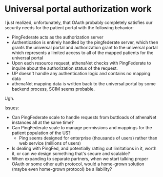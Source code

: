 # Universal portal authorization work

I just realized, unfortunately, that OAuth probably completely satisfies our security needs for the patient portal with the following behavior:
* PingFederate acts as the authorization server
* Authentication is entirely handled by the pingfederate server, which then grants the universal portal and authorization grant to the universal portal which represents a limited access to all of the mapped patients for the universal portal
* Upon each resource request, athenaNet checks with PingFederate to inquire about the authorization status of the request.
* UP doesn't handle any authentication logic and contains no mapping data
* athenaNet mapping data is written back to the universal portal by some backend process, SCIM seems probable.

Ugh.

Issues:
* Can PingFederate scale to handle requests from buttloads of athenaNet instances all at the same time?
* Can PingFederate scale to manage permissions and mappings for the patient population of the US?
	* Ping seems designed for enterprise (thousands of users) rather than web service (millions of users)
* Is dealing with PingFed, and potentially ratting out limitations in it, worth it, or can we design something that's secure and scalable?
* When expanding to separate partners, when we start talking proper OAuth or some other auth protocol, would a home-grown solution (maybe even home-grown protocol) be a liability?

